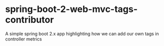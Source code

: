 # spring-boot-2-web-mvc-tags-contributor
A simple spring boot 2.x app highlighting how we can add our own tags in controller metrics
